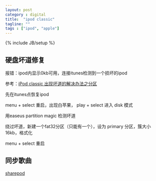 ```yaml
---
layout: post
category : digital
title:  "ipod classic"
tagline: ""
tags : ["ipod", "apple"] 
---
```

{% include JB/setup %}

## 硬盘坏道修复

报错：ipod内显示0kb可用，连接itunes检测到一个损坏的ipod

参考：[iPod classic 出现坏道的解决办法之分区](http://www.douban.com/group/topic/45423939/)

先在itunes点恢复ipod

menu + select 重启，出现白苹果， play + select 进入 disk 模式

用easeus partition magic 检测坏道

绕过坏道，新建一个fat32分区（只能有一个），设为 primary 分区，簇大小16kb，格式化

menu + select 重启

## 同步歌曲

[sharepod](http://www.getsharepod.com/)
